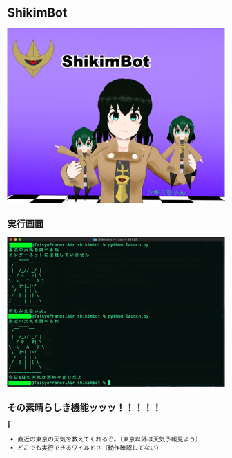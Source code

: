 # ShikimBot
![シキミ](https://github.com/TaisyoFranoria/ShikimWeather/blob/main/gitimg/EYJSw81U0AA_FIw.jpg?raw=true)
## 実行画面
![実行画面](https://github.com/TaisyoFranoria/ShikimWeather/blob/main/gitimg/image0.jpg?raw=true)
## その素晴らしき機能ッッッ！！！！！

* 直近の東京の天気を教えてくれるぞ。（東京以外は天気予報見よう）
* どこでも実行できるワイルドさ（動作確認してない） 